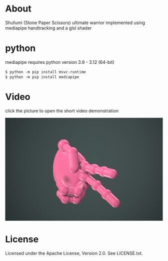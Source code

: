 # About

Shufumi (Stone Paper Scissors) ultimate warrior implemented using mediapipe handtracking and a glsl shader

# python

mediapipe requires python version 3.9 - 3.12 (64-bit)

```
$ python -m pip install msvc-runtime
$ python -m pip install mediapipe
```

# Video

click the picture to open the short video demonstration 

[![Image2](https://github.com/iapafoto/shifumi/blob/main/demo/demo.png)](https://www.youtube.com/watch?v=koMgq2-sAQ0)

# License

Licensed under the Apache License, Version 2.0. See LICENSE.txt.

